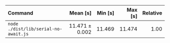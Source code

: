 | Command | Mean [s] | Min [s] | Max [s] | Relative |
|:---|---:|---:|---:|---:|
| `node ./dist/lib/serial-no-await.js` | 11.471 ± 0.002 | 11.469 | 11.474 | 1.00 |
